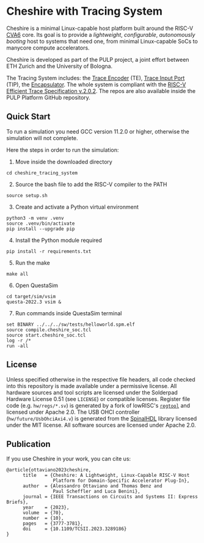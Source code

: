 # Cheshire with Tracing System

Cheshire is a minimal Linux-capable host platform built around the RISC-V [CVA6](https://github.com/openhwgroup/cva6) core. Its goal is to provide a *lightweight*, *configurable*, *autonomously booting* host to systems that need one, from minimal Linux-capable SoCs to manycore compute accelerators.

Cheshire is developed as part of the PULP project, a joint effort between ETH Zurich and the University of Bologna.

The Tracing System includes: the [Trace Encoder](TODO) (TE), [Trace Input Port](TODO) (TIP), the [Encapsulator](TODO). The whole system is compliant with the [RISC-V Efficient Trace Specification v.2.0.2](TODO).
The repos are also available inside the PULP Platform GitHub repository.

## Quick Start

To run a simulation you need GCC version 11.2.0 or higher, otherwise the simulation will not complete.

Here the steps in order to run the simulation:
1. Move inside the downloaded directory
```
cd cheshire_tracing_system
```

2. Source the bash file to add the RISC-V compiler to the PATH
```
source setup.sh
```

3. Create and activate a Python virtual environment
```
python3 -m venv .venv
source .venv/bin/activate
pip install --upgrade pip
```

4. Install the Python module required
```
pip install -r requirements.txt
```

5. Run the make
```
make all
```

6. Open QuestaSim
```
cd target/sim/vsim
questa-2022.3 vsim &
```

7. Run commands inside QuestaSim terminal
```
set BINARY ../../../sw/tests/helloworld.spm.elf
source compile.cheshire_soc.tcl
source start.cheshire_soc.tcl
log -r /*
run -all
```

## License

Unless specified otherwise in the respective file headers, all code checked into this repository is made available under a permissive license. All hardware sources and tool scripts are licensed under the Solderpad Hardware License 0.51 (see `LICENSE`) or compatible licenses. Register file code (e.g. `hw/regs/*.sv`) is generated by a fork of lowRISC's [`regtool`](https://github.com/lowRISC/opentitan/blob/master/util/regtool.py) and licensed under Apache 2.0. The USB OHCI controller (`hw/future/UsbOhciAxi4.v`) is generated from the [SpinalHDL](https://github.com/SpinalHDL/SpinalHDL) library licensed under the MIT license. All software sources are licensed under Apache 2.0.

## Publication

If you use Cheshire in your work, you can cite us:

```
@article{ottaviano2023cheshire,
      title   = {Cheshire: A Lightweight, Linux-Capable RISC-V Host
                 Platform for Domain-Specific Accelerator Plug-In},
      author  = {Alessandro Ottaviano and Thomas Benz and
                 Paul Scheffler and Luca Benini},
      journal = {IEEE Transactions on Circuits and Systems II: Express Briefs},
      year    = {2023},
      volume  = {70},
      number  = {10},
      pages   = {3777-3781},
      doi     = {10.1109/TCSII.2023.3289186}
}
```
